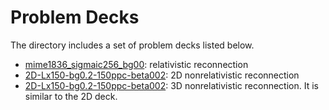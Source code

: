 # Problem Decks
The directory includes a set of problem decks listed below.
* [mime1836_sigmaic256_bg00](mime1836_sigmaic256_bg00): relativistic reconnection
* [2D-Lx150-bg0.2-150ppc-beta002](2D-Lx150-bg0.2-150ppc-beta002): 2D nonrelativistic reconnection
* [2D-Lx150-bg0.2-150ppc-beta002](2D-Lx150-bg0.2-150ppc-beta002): 3D nonrelativistic reconnection. It is similar to the 2D deck.